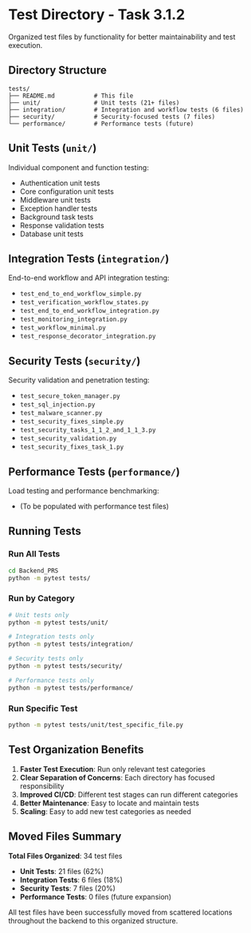 # Test Directory - Task 3.1.2

Organized test files by functionality for better maintainability and test execution.

## Directory Structure

```
tests/
├── README.md           # This file
├── unit/               # Unit tests (21+ files)
├── integration/        # Integration and workflow tests (6 files)
├── security/           # Security-focused tests (7 files)
└── performance/        # Performance tests (future)
```

## Unit Tests (`unit/`)
Individual component and function testing:
- Authentication unit tests
- Core configuration unit tests  
- Middleware unit tests
- Exception handler tests
- Background task tests
- Response validation tests
- Database unit tests

## Integration Tests (`integration/`)
End-to-end workflow and API integration testing:
- `test_end_to_end_workflow_simple.py`
- `test_verification_workflow_states.py` 
- `test_end_to_end_workflow_integration.py`
- `test_monitoring_integration.py`
- `test_workflow_minimal.py`
- `test_response_decorator_integration.py`

## Security Tests (`security/`)
Security validation and penetration testing:
- `test_secure_token_manager.py`
- `test_sql_injection.py`
- `test_malware_scanner.py`
- `test_security_fixes_simple.py`
- `test_security_tasks_1_1_2_and_1_1_3.py`
- `test_security_validation.py`
- `test_security_fixes_task_1.py`

## Performance Tests (`performance/`)
Load testing and performance benchmarking:
- (To be populated with performance test files)

## Running Tests

### Run All Tests
```bash
cd Backend_PRS
python -m pytest tests/
```

### Run by Category
```bash
# Unit tests only
python -m pytest tests/unit/

# Integration tests only
python -m pytest tests/integration/

# Security tests only
python -m pytest tests/security/

# Performance tests only
python -m pytest tests/performance/
```

### Run Specific Test
```bash
python -m pytest tests/unit/test_specific_file.py
```

## Test Organization Benefits

1. **Faster Test Execution**: Run only relevant test categories
2. **Clear Separation of Concerns**: Each directory has focused responsibility
3. **Improved CI/CD**: Different test stages can run different categories
4. **Better Maintenance**: Easy to locate and maintain tests
5. **Scaling**: Easy to add new test categories as needed

## Moved Files Summary

**Total Files Organized**: 34 test files
- **Unit Tests**: 21 files (62%)  
- **Integration Tests**: 6 files (18%)
- **Security Tests**: 7 files (20%)
- **Performance Tests**: 0 files (future expansion)

All test files have been successfully moved from scattered locations throughout the backend to this organized structure.
